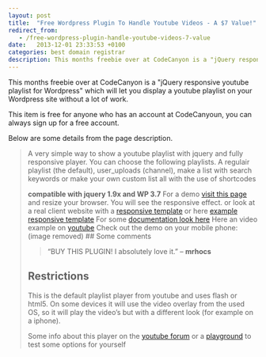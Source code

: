 ```yaml
---
layout: post
title:  "Free Wordpress Plugin To Handle Youtube Videos - A $7 Value!"
redirect_from:
   - /free-wordpress-plugin-handle-youtube-videos-7-value
date:   2013-12-01 23:33:53 +0100
categories: best domain registrar
description: This months freebie over at CodeCanyon is a "jQuery responsive youtube playlist for Wordpress" which will let you display a youtube...
---
```


This months freebie over at CodeCanyon is a "jQuery responsive youtube playlist for Wordpress" which will let you display a youtube playlist on your Wordpress site without a lot of work.

This item is free for anyone who has an account at CodeCanyoun, you can always sign up for a free account.

Below are some details from the page description.

> A very simple way to show a youtube playlist with jquery and fully responsive player. You can choose the following playlists. A regulair playlist (the default), user\_uploads (channel), make a list with search keywords or make your own custom list all with the use of shortcodes
> 
>  **compatible with jquery 1.9x and WP 3.7** For a demo [visit this page](http://rikdevos.com/demos/wordpress/responsive-youtube-playlist/) and resize your browser. You will see the responsive effect. or look at a real client website with a [responsive template](http://www.dashajazz.com/youtube.html) or here [example responsive template](http://www.cfconsultancy.nl/templatevb/youtube.html) For some [documentation look here](http://rikdevos.com/demos/wordpress/wp-content/plugins/youtube-responsive/documentation/index.html) Here an video example on [youtube](http://www.youtube.com/watch?v=gFftC9O9EZ0) Check out the demo on your mobile phone: (image removed) ## Some comments
> 
> > “BUY THIS PLUGIN! I absolutely love it.” – **mrhocs**
> 
> ## Restrictions
> 
> This is the default playlist player from youtube and uses flash or html5. On some devices it will use the video overlay from the used OS, so it will play the video’s but with a different look (for example on a iphone).
> 
>  Some info about this player on the [youtube forum](http://apiblog.youtube.com/2012/03/new-player-options-for-lists-of-videos.html) or a [playground](https://gdata-samples.googlecode.com/svn/trunk/ytplayer/playlist/index.html) to test some options for yourself